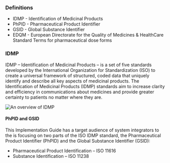 ### Definitions
- IDMP - Identification of Medicinal Products
- PhPID - Pharmaceutical Product Identifier
- GSID - Global Substance Identifier
- EDQM - European Directorate for the Quality of Medicines & HealthCare Standard Terms for pharmaceutical dose forms

### IDMP

IDMP – Identification of Medicinal Products – is a set of five standards developed by the International Organization for Standardization (ISO) to create a universal framework of structured, coded data that uniquely identify and describe all key aspects of medicinal products.
The Identification of Medicinal Products (IDMP) standards aim to increase clarity and efficiency in communications about medicines and provide greater certainty to patients no matter where they are.

<img src="Overview.png" alt="An overview of IDMP"/>
<br clear="all"/>

#### PhPID and GSID 

This Implementation Guide has a target audience of system integrators to the is focusing on two parts of the ISO IDMP standard, the Pharmaceutical Product Identifier (PhPID) and the Global Substance Identifier (GSID):
- Pharmaceutical Product Identification – ISO 11616 
- Substance Identification – ISO 11238
